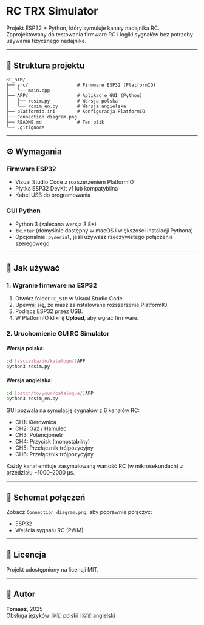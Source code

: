 # RC TRX Simulator

Projekt ESP32 + Python, który symuluje kanały nadajnika RC. Zaprojektowany do testowania firmware RC i logiki sygnałów bez potrzeby używania fizycznego nadajnika.

---

## 📁 Struktura projektu

```
RC_SIM/
├── src/                  # Firmware ESP32 (PlatformIO)
│   └── main.cpp
├── APP/                  # Aplikacje GUI (Python)
│   ├── rcsim.py          # Wersja polska
│   └── rcsim_en.py       # Wersja angielska
├── platformio.ini        # Konfiguracja PlatformIO
├── Connection diagram.png
├── README.md             # Ten plik
└── .gitignore
```

---

## ⚙️ Wymagania

### Firmware ESP32

- Visual Studio Code z rozszerzeniem PlatformIO
- Płytka ESP32 DevKit v1 lub kompatybilna
- Kabel USB do programowania

### GUI Python

- Python 3 (zalecana wersja 3.8+)
- `tkinter` (domyślnie dostępny w macOS i większości instalacji Pythona)
- Opcjonalnie: `pyserial`, jeśli używasz rzeczywistego połączenia szeregowego

---

## 🚀 Jak używać

### 1. Wgranie firmware na ESP32

1. Otwórz folder `RC_SIM` w Visual Studio Code.
2. Upewnij się, że masz zainstalowane rozszerzenie PlatformIO.
3. Podłącz ESP32 przez USB.
4. W PlatformIO kliknij **Upload**, aby wgrać firmware.

### 2. Uruchomienie GUI RC Simulator

#### Wersja polska:

```bash
cd [/sciezka/do/katalogu/]APP
python3 rcsim.py
```

#### Wersja angielska:

```bash
cd [patch/to/your/catalogue/]APP
python3 rcsim_en.py
```

GUI pozwala na symulację sygnałów z 6 kanałów RC:
- CH1: Kierownica
- CH2: Gaz / Hamulec
- CH3: Potencjometr
- CH4: Przycisk (monostabilny)
- CH5: Przełącznik trójpozycyjny
- CH6: Przełącznik trójpozycyjny

Każdy kanał emituje zasymulowaną wartość RC (w mikrosekundach) z przedziału ~1000–2000 µs.

---

## 🔌 Schemat połączeń

Zobacz `Connection diagram.png`, aby poprawnie połączyć:
- ESP32
- Wejścia sygnału RC (PWM)


---

## 🧾 Licencja

Projekt udostępniony na licencji MIT.

---

## 👤 Autor

**Tomasz**, 2025  
Obsługa języków: 🇵🇱 polski i 🇬🇧 angielski
